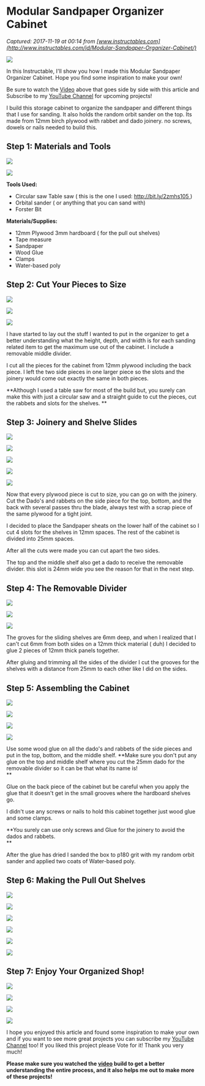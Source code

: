 # Modular Sandpaper Organizer Cabinet

_Captured: 2017-11-19 at 00:14 from [www.instructables.com](http://www.instructables.com/id/Modular-Sandpaper-Organizer-Cabinet/)_

![](https://cdn.instructables.com/FDA/2N0S/J9SVUY5I/FDA2N0SJ9SVUY5I.MEDIUM.jpg)

In this Instructable, I'll show you how I made this Modular Sandpaper Organizer Cabinet. Hope you find some inspiration to make your own!

Be sure to watch the [Video](http://bit.ly/2AC2dtb) above that goes side by side with this article and Subscribe to my [YouTube Channel](http://bit.ly/ollaris) for upcoming projects!

I build this storage cabinet to organize the sandpaper and different things that I use for sanding. It also holds the random orbit sander on the top. Its made from 12mm birch plywood with rabbet and dado joinery. no screws, dowels or nails needed to build this.

## Step 1: Materials and Tools 

![](https://cdn.instructables.com/F7O/UYE8/J9SVUY0Z/F7OUYE8J9SVUY0Z.MEDIUM.jpg)

![](https://cdn.instructables.com/FGN/GPWR/J9SVUY5L/FGNGPWRJ9SVUY5L.MEDIUM.jpg)

**Tools Used:**

  * Circular saw Table saw ( this is the one I used: [ http://bit.ly/2zmhs105 ](http://bit.ly/2zmhs105) )
  * Orbital sander ( or anything that you can sand with)
  * Forster Bit

**Materials/Supplies:**

  * 12mm Plywood 3mm hardboard ( for the pull out shelves)
  * Tape measure
  * Sandpaper 
  * Wood Glue 
  * Clamps 
  * Water-based poly

## Step 2: Cut Your Pieces to Size

![](https://cdn.instructables.com/FQZ/IU7C/J9SVUY16/FQZIU7CJ9SVUY16.MEDIUM.jpg)

![](https://cdn.instructables.com/FVB/X2VA/J9SVUY17/FVBX2VAJ9SVUY17.SMALL.jpg)

![](https://cdn.instructables.com/FW6/QUQ8/J9SVUY19/FW6QUQ8J9SVUY19.SMALL.jpg)

I have started to lay out the stuff I wanted to put in the organizer to get a better understanding what the height, depth, and width is for each sanding related item to get the maximum use out of the cabinet. I include a removable middle divider.

I cut all the pieces for the cabinet from 12mm plywood including the back piece. I left the two side pieces in one larger piece so the slots and the joinery would come out exactly the same in both pieces.

**Although I used a table saw for most of the build but, you surely can make this with just a circular saw and a straight guide to cut the pieces, cut the rabbets and slots for the shelves. **

## Step 3: Joinery and Shelve Slides

![](https://cdn.instructables.com/F31/VCWO/J9SVUY1B/F31VCWOJ9SVUY1B.MEDIUM.jpg)

![](https://cdn.instructables.com/FOP/4234/J9SVUY28/FOP4234J9SVUY28.SMALL.jpg)

![](https://cdn.instructables.com/FJS/D8HA/J9SVUY29/FJSD8HAJ9SVUY29.SMALL.jpg)

![](https://cdn.instructables.com/FJ5/X6A9/J9SVUY36/FJ5X6A9J9SVUY36.SMALL.jpg)

![](https://cdn.instructables.com/FE7/VPFY/J9SVUY39/FE7VPFYJ9SVUY39.SMALL.jpg)

Now that every plywood piece is cut to size, you can go on with the joinery. Cut the Dado's and rabbets on the side piece for the top, bottom, and the back with several passes thru the blade, always test with a scrap piece of the same plywood for a tight joint.

I decided to place the Sandpaper sheats on the lower half of the cabinet so I cut 4 slots for the shelves in 12mm spaces. The rest of the cabinet is divided into 25mm spaces.

After all the cuts were made you can cut apart the two sides.

The top and the middle shelf also get a dado to receive the removable divider. this slot is 24mm wide you see the reason for that in the next step.

## Step 4: The Removable Divider

![](https://cdn.instructables.com/F9M/0JLS/J9SVUY49/F9M0JLSJ9SVUY49.MEDIUM.jpg)

![](https://cdn.instructables.com/FOH/1URD/J9SVUY4C/FOH1URDJ9SVUY4C.SMALL.jpg)

![](https://cdn.instructables.com/FYF/3H61/J9SVUY4D/FYF3H61J9SVUY4D.SMALL.jpg)

The groves for the sliding shelves are 6mm deep, and when I realized that I can't cut 6mm from both sides on a 12mm thick material ( duh) I decided to glue 2 pieces of 12mm thick panels together.

After gluing and trimming all the sides of the divider I cut the grooves for the shelves with a distance from 25mm to each other like I did on the sides.

## Step 5: Assembling the Cabinet

![](https://cdn.instructables.com/FO4/NN08/J9SVUY4G/FO4NN08J9SVUY4G.MEDIUM.jpg)

![](https://cdn.instructables.com/FCR/82VE/J9SVUY4K/FCR82VEJ9SVUY4K.SMALL.jpg)

![](https://cdn.instructables.com/FO4/5AB2/J9SVUY4L/FO45AB2J9SVUY4L.SMALL.jpg)

![](https://cdn.instructables.com/FA6/4SMR/J9SVUY4O/FA64SMRJ9SVUY4O.SMALL.jpg)

Use some wood glue on all the dado's and rabbets of the side pieces and put in the top, bottom, and the middle shelf. **Make sure you don't put any glue on the top and middle shelf where you cut the 25mm dado for the removable divider so it can be that what its name is!   
**

Glue on the back piece of the cabinet but be careful when you apply the glue that it doesn't get in the small grooves where the hardboard shelves go.

I didn't use any screws or nails to hold this cabinet together just wood glue and some clamps.

**You surely can use only screws and Glue for the joinery to avoid the dados and rabbets.  
**

After the glue has dried I sanded the box to p180 grit with my random orbit sander and applied two coats of Water-based poly.

## Step 6: Making the Pull Out Shelves

![](https://cdn.instructables.com/FDP/KSEP/J9SVUY4S/FDPKSEPJ9SVUY4S.MEDIUM.jpg)

![](https://cdn.instructables.com/FZO/EQHV/J9SVUY50/FZOEQHVJ9SVUY50.SMALL.jpg)

![](https://cdn.instructables.com/FMX/CQI2/J9SVUY51/FMXCQI2J9SVUY51.SMALL.jpg)

![](https://cdn.instructables.com/FAL/7B1N/J9SVUY5D/FAL7B1NJ9SVUY5D.SMALL.jpg)

![](https://cdn.instructables.com/FOD/6SAC/J9SVUY5B/FOD6SACJ9SVUY5B.SMALL.jpg)

![](https://cdn.instructables.com/F5A/FZTR/J9SVUY5C/F5AFZTRJ9SVUY5C.SMALL.jpg)

## Step 7: Enjoy Your Organized Shop!

![](https://cdn.instructables.com/FE1/0GWG/J9SVUY5F/FE10GWGJ9SVUY5F.MEDIUM.jpg)

![](https://cdn.instructables.com/FJ4/NPED/J9SVUY5O/FJ4NPEDJ9SVUY5O.SMALL.jpg)

![](https://cdn.instructables.com/FIH/DKMT/J9SVUY5M/FIHDKMTJ9SVUY5M.SMALL.jpg)

![](https://cdn.instructables.com/FXZ/FRBT/J9SVUY5K/FXZFRBTJ9SVUY5K.SMALL.jpg)

I hope you enjoyed this article and found some inspiration to make your own and if you want to see more great projects you can subscribe my [YouTube Channel](http://bit.ly/ollaris) too! If you liked this project please Vote for it! Thank you very much!

**Please make sure you watched the [video](http://bit.ly/2AC2dtb) build to get a better   
understanding the entire process, and it also helps me out to make more of these projects!**
